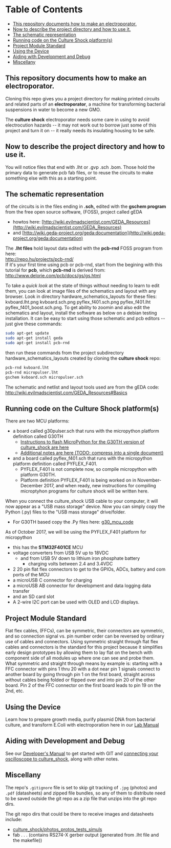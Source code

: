 Table of Contents
=================

* [This repository documents how to make an electroporator.](#this-repository-documents-how-to-make-an-electroporator)
* [Now to describe the project directory and how to use it.](#now-to-describe-the-project-directory-and-how-to-use-it)
* [The schematic representation](#the-schematic-representation)
* [Running code on the Culture Shock platform(s)](#running-code-on-the-culture-shock-platforms)
* [Project Module Standard](#project-module-standard)
* [Using the Device](#using-the-device)
* [Aiding with Development and Debug](#aiding-with-development-and-debug)
* [Miscellany](#miscellany)


## This repository documents how to make an electroporator.

Cloning this repo gives you a project directory for making printed circuits
and related parts of an **electroporator**, a machine for transforming bacterial suspensions in water to become a new GMO.

The **culture shock** electroporator needs some care in using to avoid electrocution hazards -- it may not work out to borrow just some of this project and turn it on -- it really needs its insulating housing to be safe.

## Now to describe the project directory and how to use it.
You will notice files that end with .lht or .gvp .sch .bom.
Those hold the primary data to generate pcb fab files, or to reuse the circuits to make something else with this as a starting point.  

## The schematic representation
of the circuits is in the files ending in **.sch,** edited with the **gschem program** from the free open source software, (FOSS), project called gEDA 
* howtos here: [http://wiki.evilmadscientist.com/GEDA_Resources](http://wiki.evilmadscientist.com/GEDA_Resources)
* and [http://wiki.geda-project.org/geda:documentation](http://wiki.geda-project.org/geda:documentation)

The **.lht files** hold layout data edited with the **pcb-rnd** FOSS program from here:  
	http://repo.hu/projects/pcb-rnd/	
If it's your first time using pcb or pcb-rnd, start from the begining with this tutorial for **pcb**, which **pcb-rnd** is derived from:  
	http://www.delorie.com/pcb/docs/gs/gs.html
	
To take a *quick look* at the state of things without needing to learn to edit them, you can look at image files of the schematics and layout with any browser.
Look in directory hardware_schematics_layouts for these files:  kvboard.lht.png kvboard.sch.png pyflex_f401.sch.png pyflex_f401.lht pyflex_f401_boost.sch.png.
To get ability to zoomin and also edit the schematics and layout, install the software as below on a debian testing installation.  It can be easy to start using those schematic and pcb editors -- just give these commands:

```bash
sudo apt-get update
sudo apt-get install geda
sudo apt-get install pcb-rnd
```

then run these commands from the project subdirectory hardware_schematics_layouts created by cloning the **culture shock** repo:
```bash
pcb-rnd kvboard.lht
pcb-rnd micropulser.lht
gschem kvboard.sch micropulser.sch
```
The schematic and netlist and layout tools used are from the gEDA code: http://wiki.evilmadscientist.com/GEDA_Resources#Basics

## Running code on the Culture Shock platform(s)
There are two MCU platforms:
* a board called g30pulser.sch that runs with the micropython platform definition called G30TH
  * [Instructions to flash MicroPython for the G30TH version of culture_shock are here](DEVELOPER_NOTE.md#flashing-micropython)
  * [Additional notes are here (TODO: compress into a single document)](micropython_STM32F4_coding/micropython_compile_G30TH.txt)
* and a board called pyflex_f401.sch that runs with the micropython platform definition called PYFLEX_F401.
  * PYFLEX_F401 is not complete now, so compile micropython with platform G30TH.
  * Platform definition PYFLEX_F401 is being worked on in November-December 2017, and when ready, new instructions for compiling microptyhon programs for culture shock will be written here.

When you connect the culture_shock USB cable to your computer, it will now appear as a "USB mass storage" device.
Now you can simply copy the Python (.py) files to the "USB mass storage" drive/folder.
* For G30TH based copy the .Py files here: [g30_mcu_code](g30_mcu_code) 


As of October 2017, we will be using the PYFLEX_F401 platform for micropython
* this has the **STM32F401CE** MCU
* voltage converters from USB 5V up to 18VDC
  * and from USB 5V down to lithium iron phosphate battery
    * charging volts between 2.4 and 3.4VDC
* 2 20 pin flat flex connectors to get to the GPIOs, ADCs, battery and com ports of the MCU
* a microUSB C connector for charging
* a microUSB AB connector for development and data logging data transfer
* and an SD card slot
* A 2-wire I2C port can be used with OLED and LCD displays.


 
## Project Module Standard
Flat flex cables, (FFCs), can be symmetric, their connectors are symmetric, and so connection signal vs. pin number order can be reversed by ordinary use of cables and connectors.  Using symmetric straight through flat flex cables and connectors is the standard for this project because it simplifies early design prototypes by allowing them to lay flat on the bench with component side of all modules up where one can see and probe them.  What symmetric and straight through means by example is: starting with a FFC connector with pins 1 thru 20 with a dot near pin 1 signals connect to another board by going through pin 1 on the first board, straight across without cables being folded or flipped over and into pin 20 of the other board. Pin 2 of the FFC connector on the first board leads to pin 19 on the 2nd, etc.

## Using the Device
Learn how to prepare growth media, purify plasmid DNA from bacterial culture, and transform E.Coli with electroporation here in our [Lab Manual](LAB_MANUAL.md)

## Aiding with Development and Debug
See our [Developer's Manual](DEVELOPER_NOTE.md) to get started with GIT and [connecting your oscilloscope to culture_shock](DEVELOPER_NOTE.md#self-test-idea), along with other notes.

## Miscellany
The repo's `.gitignore` file is set to skip git tracking of `.jpg` (photos) and `.pdf` (datasheets) and zipped file bundles, so any of them to distribute need to be saved outside the git repo as a zip file that unzips into the git repo dirs.

The git repo dirs that could be there to receive images and datasheets include:
* [culture_shock/photos_protos_tests_simuls](photos_protos_tests_simuls)
* fab 	.  .  .	  (contains RS274-X gerber output (generated from .lht file and the makefile))

